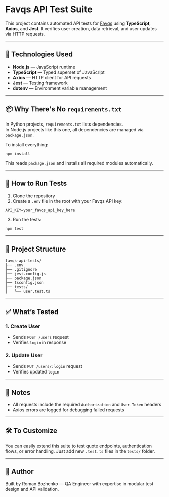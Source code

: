 # Favqs API Test Suite

This project contains automated API tests for [Favqs](https://favqs.com/api/) using **TypeScript**, **Axios**, and **Jest**. It verifies user creation, data retrieval, and user updates via HTTP requests.

---

## 🧪 Technologies Used

- **Node.js** — JavaScript runtime  
- **TypeScript** — Typed superset of JavaScript  
- **Axios** — HTTP client for API requests  
- **Jest** — Testing framework  
- **dotenv** — Environment variable management  

---

## 📦 Why There's No `requirements.txt`

In Python projects, `requirements.txt` lists dependencies.  
In Node.js projects like this one, all dependencies are managed via `package.json`.

To install everything:

```
npm install
```

This reads `package.json` and installs all required modules automatically.

---

## 🚀 How to Run Tests

1. Clone the repository  
2. Create a `.env` file in the root with your Favqs API key:

```
API_KEY=your_favqs_api_key_here
```

3. Run the tests:

```
npm test
```

---

## 📁 Project Structure

```
favqs-api-tests/
├── .env
├── .gitignore
├── jest.config.js
├── package.json
├── tsconfig.json
├── tests/
│   └── user.test.ts
```

---

## ✅ What’s Tested

### 1. Create User
- Sends `POST /users` request  
- Verifies `login` in response  

### 2. Update User
- Sends `PUT /users/:login` request  
- Verifies updated `login` 

---

## 📌 Notes

- All requests include the required `Authorization` and `User-Token` headers
- Axios errors are logged for debugging failed requests

---

## 🛠️ To Customize

You can easily extend this suite to test quote endpoints, authentication flows, or error handling. Just add new `.test.ts` files in the `tests/` folder.

---

## 🧠 Author

Built by Roman Bozhenko — QA Engineer with expertise in modular test design and API validation.
